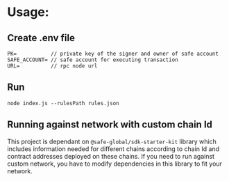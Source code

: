 # Usage:

## Create .env file
```
PK=           // private key of the signer and owner of safe account
SAFE_ACCOUNT= // safe account for executing transaction
URL=          // rpc node url
```
## Run
```
node index.js --rulesPath rules.json 
```
## Running against network with custom chain Id
This project is dependant on `@safe-global/sdk-starter-kit` library which includes information needed for different chains according to chain Id and contract addresses deployed on these chains. If you need to run against custom network, you have to modify dependencies in this library to fit your network.